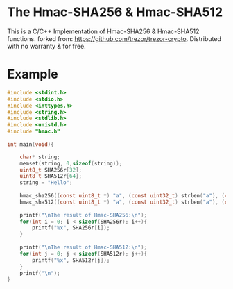 # The Hmac-SHA256 & Hmac-SHA512

This is a C/C++ Implementation of Hmac-SHA256 & Hmac-SHA512 functions. forked from: https://github.com/trezor/trezor-crypto. Distributed with no warranty & for free.

# Example

```C
#include <stdint.h>
#include <stdio.h>
#include <inttypes.h>
#include <string.h>
#include <stdlib.h>
#include <unistd.h>
#include "hmac.h"
	
int main(void){

	char* string;
	memset(string, 0,sizeof(string));
	uint8_t SHA256r[32];
	uint8_t SHA512r[64];
	string = "Hello";
	
	hmac_sha256((const uint8_t *) "a", (const uint32_t) strlen("a"), (const uint8_t *) string, (const uint32_t) strlen(string), SHA256r);
	hmac_sha512((const uint8_t *) "a", (const uint32_t) strlen("a"), (const uint8_t *) string, (const uint32_t) strlen(string), SHA512r);
	
	printf("\nThe result of Hmac-SHA256:\n");
	for(int i = 0; i < sizeof(SHA256r); i++){
		printf("%x", SHA256r[i]);
	}
	
	printf("\nThe result of Hmac-SHA512:\n");
	for(int j = 0; j < sizeof(SHA512r); j++){
		printf("%x", SHA512r[j]);
	}
	printf("\n");
}
	

```
